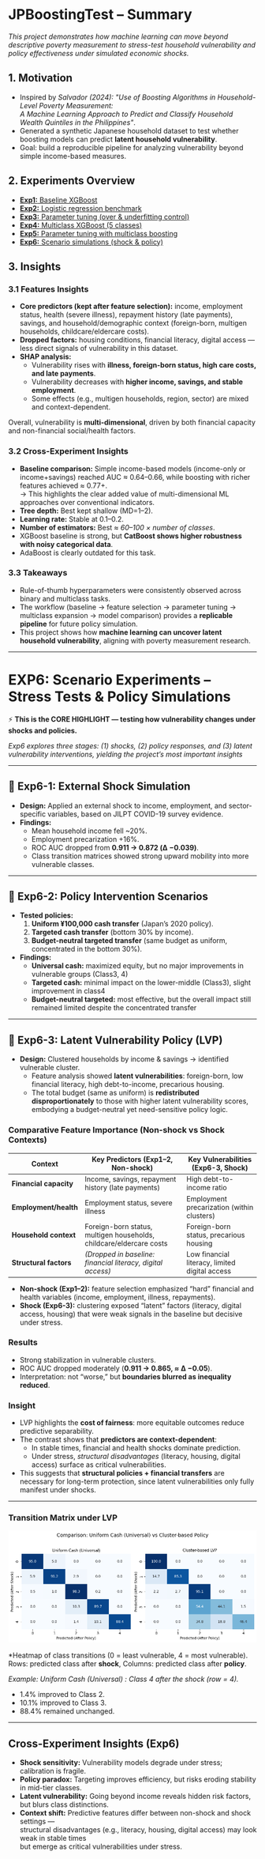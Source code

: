 # JPBoostingTest – Summary
*This project demonstrates how machine learning can move beyond descriptive poverty measurement to stress-test household vulnerability and policy effectiveness under simulated economic shocks.*

## 1. Motivation  
- Inspired by *Salvador (2024): "Use of Boosting Algorithms in Household-Level Poverty Measurement:  
  A Machine Learning Approach to Predict and Classify Household Wealth Quintiles in the Philippines"*.
- Generated a synthetic Japanese household dataset to test whether boosting models can predict **latent household vulnerability**.  
- Goal: build a reproducible pipeline for analyzing vulnerability beyond simple income-based measures.  

## 2. Experiments Overview  
- [**Exp1:** Baseline XGBoost](EXP1_BasicBoosting)  
- [**Exp2:** Logistic regression benchmark](EXP2_LogisticRegression)  
- [**Exp3:** Parameter tuning (over & underfitting control)](EXP3_Parameters)  
- [**Exp4:** Multiclass XGBoost (5 classes)](EXP4_Multiclass)  
- [**Exp5:** Parameter tuning with multiclass boosting](EXP5_Parameters2)  
- [**Exp6:** Scenario simulations (shock & policy)](EXP6_Scenarios)  

## 3. Insights 

### 3.1 Features Insights

- **Core predictors (kept after feature selection):** income, employment status, health (severe illness), repayment history (late payments), savings, and household/demographic context (foreign-born, multigen households, childcare/eldercare costs).  
- **Dropped factors:** housing conditions, financial literacy, digital access — less direct signals of vulnerability in this dataset.  
- **SHAP analysis:**  
  - Vulnerability rises with **illness, foreign-born status, high care costs, and late payments**.  
  - Vulnerability decreases with **higher income, savings, and stable employment**.  
  - Some effects (e.g., multigen households, region, sector) are mixed and context-dependent.  

Overall, vulnerability is **multi-dimensional**, driven by both financial capacity and non-financial social/health factors.

### 3.2 Cross-Experiment Insights  
- **Baseline comparison:** Simple income-based models (income-only or income+savings) reached AUC ≈ 0.64–0.66, while boosting with richer features achieved ≈ 0.77+.  
  → This highlights the clear added value of multi-dimensional ML approaches over conventional indicators.  
- **Tree depth:** Best kept shallow (MD=1–2).  
- **Learning rate:** Stable at 0.1–0.2.  
- **Number of estimators:** Best ≈ *60–100 × number of classes*.  
- XGBoost baseline is strong, but **CatBoost shows higher robustness with noisy categorical data**.  
- AdaBoost is clearly outdated for this task.  

### 3.3 Takeaways 
- Rule-of-thumb hyperparameters were consistently observed across binary and multiclass tasks.  
- The workflow (baseline → feature selection → parameter tuning → multiclass expansion → model comparison) provides a **replicable pipeline** for future policy simulation.  
- This project shows how **machine learning can uncover latent household vulnerability**, aligning with poverty measurement research.  

---

# EXP6: Scenario Experiments – Stress Tests & Policy Simulations 

⚡ **This is the CORE HIGHLIGHT — testing how vulnerability changes under shocks and policies.**

*Exp6 explores three stages: (1) shocks, (2) policy responses, and (3) latent vulnerability interventions, yielding the project’s most important insights*

---

## 🔹 Exp6-1: External Shock Simulation  
- **Design:** Applied an external shock to income, employment, and sector-specific variables, based on JILPT COVID-19 survey evidence.  
- **Findings:**  
  - Mean household income fell ~20%.  
  - Employment precarization +16%.  
  - ROC AUC dropped from **0.911 → 0.872 (Δ −0.039)**.  
  - Class transition matrices showed strong upward mobility into more vulnerable classes.  

---

## 🔹 Exp6-2: Policy Intervention Scenarios  
- **Tested policies:**  
  1. **Uniform ¥100,000 cash transfer** (Japan’s 2020 policy).  
  2. **Targeted cash transfer** (bottom 30% by income).  
  3. **Budget-neutral targeted transfer** (same budget as uniform, concentrated in the bottom 30%).  
- **Findings:**  
  - **Universal cash:** maximized equity, but no major improvements in vulnerable groups (Class3, 4) 
  - **Targeted cash:** minimal impact on the lower-middle (Class3), slight improvement in class4
  - **Budget-neutral targeted:** most effective, but the overall impact still remained limited despite the concentrated transfer

---

## 🔹 Exp6-3: Latent Vulnerability Policy (LVP)  
- **Design:** Clustered households by income & savings → identified vulnerable cluster.  
  - Feature analysis showed **latent vulnerabilities**: foreign-born, low financial literacy, high debt-to-income, precarious housing.  
  - The total budget (same as uniform) is **redistributed disproportionately** to those with higher latent vulnerability scores, embodying a budget-neutral yet need-sensitive policy logic.

### Comparative Feature Importance (Non-shock vs Shock Contexts)

| Context                | Key Predictors (Exp1–2, Non-shock)                          | Key Vulnerabilities (Exp6-3, Shock)                          |
|------------------------|--------------------------------------------------------------|-------------------------------------------------------------|
| **Financial capacity** | Income, savings, repayment history (late payments)           | High debt-to-income ratio                                   |
| **Employment/health**  | Employment status, severe illness                            | Employment precarization (within clusters)                  |
| **Household context**  | Foreign-born status, multigen households, childcare/eldercare costs | Foreign-born status, precarious housing                     |
| **Structural factors** | *(Dropped in baseline: financial literacy, digital access)*   | Low financial literacy, limited digital access               |

- **Non-shock (Exp1–2):** feature selection emphasized “hard” financial and health variables (income, employment, illness, repayments).  
- **Shock (Exp6-3):** clustering exposed “latent” factors (literacy, digital access, housing) that were weak signals in the baseline but decisive under stress.  

### Results  
- Strong stabilization in vulnerable clusters.  
- ROC AUC dropped moderately (**0.911 → 0.865, ≈ Δ −0.05**).  
- Interpretation: not “worse,” but **boundaries blurred as inequality reduced**.  

### Insight  
- LVP highlights the **cost of fairness**: more equitable outcomes reduce predictive separability.  
- The contrast shows that **predictors are context-dependent**:  
  - In stable times, financial and health shocks dominate prediction.  
  - Under stress, *structural disadvantages* (literacy, housing, digital access) surface as critical vulnerabilities.  
- This suggests that **structural policies + financial transfers** are necessary for long-term protection, since latent vulnerabilities only fully manifest under shocks.

---

### Transition Matrix under LVP  

![LVPheatmaps2](https://raw.githubusercontent.com/Bi-BitArt/HarvardX-ML-Portfolio/main/projects/JPBoostingTest/EXP6_Scenarios/exp6-3_latent%20vulnerability%20policy/LVPheatmaps2.png)

*Heatmap of class transitions (0 = least vulnerable, 4 = most vulnerable).  
Rows: predicted class after **shock**, Columns: predicted class after **policy**.  

*Example: Uniform Cash (Universal) : Class 4 after the shock (row = 4).*
- 1.4% improved to Class 2.
- 10.1% improved to Class 3.
- 88.4% remained unchanged.

---

## Cross-Experiment Insights (Exp6)  
- **Shock sensitivity:** Vulnerability models degrade under stress; calibration is fragile.  
- **Policy paradox:** Targeting improves efficiency, but risks eroding stability in mid-tier classes.  
- **Latent vulnerability:** Going beyond income reveals hidden risk factors, but blurs class distinctions.  
- **Context shift:** Predictive features differ between non-shock and shock settings —  
  structural disadvantages (e.g., literacy, housing, digital access) may look weak in stable times  
  but emerge as critical vulnerabilities under stress.
